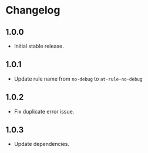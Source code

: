 # Changelog

## 1.0.0

- Initial stable release.

## 1.0.1

- Update rule name from `no-debug` to `at-rule-no-debug`

## 1.0.2

- Fix duplicate error issue.

## 1.0.3

- Update dependencies.
